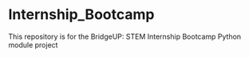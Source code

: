 # Internship_Bootcamp
This repository is for the BridgeUP: STEM Internship Bootcamp Python module project
